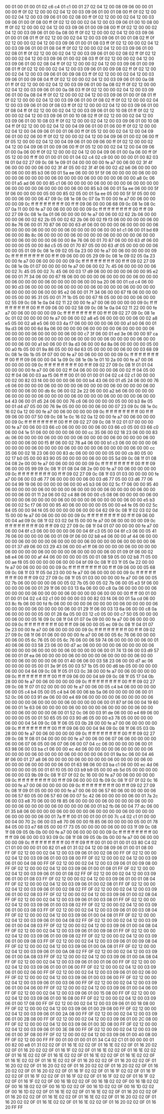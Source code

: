 <METERDATA>
<OBISCODES>
00 01 00 01 00 01 02 c6 c4 01 c1 00 01 27 02 04 12 00 08 09 06 00 00 01 00 00 ff 0f 02 12 00 00 02 04 12 00 03 09 06 01 00 01 08 00 ff 0f 02 12 00 00 02 04 12 00 03 09 06 01 00 02 08 00 ff 0f 02 12 00 00 02 04 12 00 03 09 06 01 00 0f 08 00 ff 0f 02 12 00 00 02 04 12 00 03 09 06 01 00 10 08 00 ff 0f 02 12 00 00 02 04 12 00 03 09 06 01 00 09 08 00 ff 0f 02 12 00 00 02 04 12 00 03 09 06 01 00 0a 08 00 ff 0f 02 12 00 00 02 04 12 00 03 09 06 01 00 01 08 01 ff 0f 02 12 00 00 02 04 12 00 03 09 06 01 00 01 08 02 ff 0f 02 12 00 00 02 04 12 00 03 09 06 01 00 01 08 03 ff 0f 02 12 00 00 02 04 12 00 03 09 06 01 00 01 08 04 ff 0f 02 12 00 00 02 04 12 00 03 09 06 01 00 02 08 01 ff 0f 02 12 00 00 02 04 12 00 03 09 06 01 00 02 08 02 ff 0f 02 12 00 00 02 04 12 00 03 09 06 01 00 02 08 03 ff 0f 02 12 00 00 02 04 12 00 03 09 06 01 00 02 08 04 ff 0f 02 12 00 00 02 04 12 00 03 09 06 01 00 09 08 01 ff 0f 02 12 00 00 02 04 12 00 03 09 06 01 00 09 08 02 ff 0f 02 12 00 00 02 04 12 00 03 09 06 01 00 09 08 03 ff 0f 02 12 00 00 02 04 12 00 03 09 06 01 00 09 08 04 ff 0f 02 12 00 00 02 04 12 00 03 09 06 01 00 0a 08 01 ff 0f 02 12 00 00 02 04 12 00 03 09 06 01 00 0a 08 02 ff 0f 02 12 00 00 02 04 12 00 03 09 06 01 00 0a 08 03 ff 0f 02 12 00 00 02 04 12 00 03 09 06 01 00 0a 08 04 ff 0f 02 12 00 00 02 04 12 00 03 09 06 01 00 0f 08 01 ff 0f 02 12 00 00 02 04 12 00 03 09 06 01 00 0f 08 02 ff 0f 02 12 00 00 02 04 12 00 03 09 06 01 00 0f 08 03 ff 0f 02 12 00 00 02 04 12 00 03 09 06 01 00 0f 08 04 ff 0f 02 12 00 00 02 04 12 00 03 09 06 01 00 10 08 01 ff 0f 02 12 00 00 02 04 12 00 03 09 06 01 00 10 08 02 ff 0f 02 12 00 00 02 04 12 00 03 09 06 01 00 10 08 03 ff 0f 02 12 00 00 02 04 12 00 03 09 06 01 00 10 08 04 ff 0f 02 12 00 00 02 04 12 00 04 09 06 01 00 01 06 00 ff 0f 02 12 00 00 02 04 12 00 04 09 06 01 00 01 06 00 ff 0f 05 12 00 00 02 04 12 00 04 09 06 01 00 02 06 00 ff 0f 02 12 00 00 02 04 12 00 04 09 06 01 00 02 06 00 ff 0f 05 12 00 00 02 04 12 00 04 09 06 01 00 09 06 00 ff 0f 02 12 00 00 02 04 12 00 04 09 06 01 00 09 06 00 ff 0f 05 12 00 00 02 04 12 00 04 09 06 01 00 0a 06 00 ff 0f 02 12 00 00 02 04 12 00 04 09 06 01 00 0a 06 00 ff 0f 05 12 00 00 ff ff 
</OBISCODES>
<OBISDATA>
00 01 00 01 00 01 04 02 c4 02 c9 00 00 00 00 01 00 82 03 f4 01 0d 02 27 09 0c 08 1e 09 01 04 00 00 00 00 fe a7 00 06 00 02 3f 4f 06 00 00 00 00 06 00 02 3f 4f 05 00 02 3f 4f 06 00 02 d2 b6 06 00 00 00 00 06 00 00 85 b3 06 00 01 5a ee 06 00 00 5f 5f 06 00 00 00 00 06 00 00 00 00 06 00 00 00 00 06 00 00 00 00 06 00 00 00 00 06 00 00 a8 0c 06 00 01 a5 ad 06 00 00 85 c1 06 00 00 00 00 06 00 00 00 00 06 00 00 00 00 06 00 00 00 00 06 00 00 00 00 06 00 00 85 b3 06 00 01 5a ee 06 00 00 5f 5f 06 00 00 00 00 05 00 00 85 02 05 00 01 5a ee 05 00 00 5f 5f 05 00 00 00 00 06 00 00 06 47 09 0c 08 1e 08 0c 07 0a 11 00 00 fe a7 00 06 00 00 00 00 09 0c ff ff ff ff ff ff ff ff 00 ff ff 09 06 00 00 06 68 09 0c 08 1e 08 0c 07 0a 11 00 00 fe a7 00 06 00 00 00 00 09 0c ff ff ff ff ff ff ff ff 00 ff ff 09 02 27 09 0c 08 1e 0a 01 06 00 00 00 00 fe a7 00 06 00 02 62 2b 06 00 00 00 00 06 00 02 62 2b 05 00 02 62 2b 06 00 02 f9 f3 06 00 00 00 00 06 00 00 8e 76 06 00 01 70 87 06 00 00 63 df 06 00 00 00 00 06 00 00 00 00 06 00 00 00 00 06 00 00 00 00 06 00 00 00 00 06 00 00 b1 c1 06 00 01 bd 69 06 00 00 8b 8c 06 00 00 00 00 06 00 00 00 00 06 00 00 00 00 06 00 00 00 00 06 00 00 00 00 06 00 00 8e 76 06 00 01 70 87 06 00 00 63 df 06 00 00 00 00 05 00 00 8d c5 05 00 01 70 87 05 00 00 63 df 05 00 00 00 00 06 00 00 05 01 09 0c 08 1e 09 02 05 0a 23 00 00 fe a7 00 06 00 00 00 00 09 0c ff ff ff ff ff ff ff ff 00 ff ff 09 06 00 00 05 29 09 0c 08 1e 09 02 05 0a 23 00 00 fe a7 00 06 00 00 00 00 09 0c ff ff ff ff ff ff ff ff 00 ff ff 09 02 27 09 0c 08 1e 0b 01 07 00 00 00 00 fe a7 00 06 00 02 7c 45 06 00 00 00 00 06 00 02 7c 45 05 00 02 7c 45 06 00 03 17 d9 06 00 00 00 00 06 00 00 95 e2 06 00 01 7f 34 06 00 00 67 f8 06 00 00 00 00 06 00 00 00 00 06 00 00 00 00 06 00 00 00 00 06 00 00 00 00 06 00 00 ba 20 06 00 01 cd c4 06 00 00 90 d3 06 00 00 00 00 06 00 00 00 00 06 00 00 00 00 06 00 00 00 00 06 00 00 00 00 06 00 00 95 e2 06 00 01 7f 34 06 00 00 67 f8 06 00 00 00 00 05 00 00 95 31 05 00 01 7f 1b 05 00 00 67 f8 05 00 00 00 00 06 00 00 02 55 09 0c 08 1e 0a 04 02 11 22 00 00 fe a7 00 06 00 00 00 00 09 0c ff ff ff ff ff ff ff ff 00 ff ff 09 06 00 00 02 58 09 0c 08 1e 0a 04 02 11 22 00 00 fe a7 00 06 00 00 00 00 09 0c ff ff ff ff ff ff ff ff 00 ff ff 09 02 27 09 0c 08 1e 0c 01 02 00 00 00 00 fe a7 00 06 00 02 a8 e5 06 00 00 00 00 06 00 02 a8 e5 05 00 02 a8 e5 06 00 03 4a f7 06 00 00 00 00 06 00 00 a1 b0 06 00 01 9a d3 06 00 00 6d 8a 06 00 00 00 00 06 00 00 00 00 06 00 00 00 00 06 00 00 00 00 06 00 00 00 00 06 00 00 c7 3f 06 00 01 ed 3e 06 00 00 97 ca 06 00 00 00 00 06 00 00 00 00 06 00 00 00 00 06 00 00 00 00 06 00 00 00 00 06 00 00 a1 b0 06 00 01 9a d3 06 00 00 6d 8a 06 00 00 00 00 05 00 00 a0 fb 05 00 01 9a 86 05 00 00 6d 63 05 00 00 00 00 06 00 00 03 68 09 0c 08 1e 0b 1b 05 0f 07 00 00 fe a7 00 06 00 00 00 00 09 0c ff ff ff ff ff ff ff ff 00 ff ff 09 06 00 00 04 1a 09 0c 08 1e 0b 1e 01 10 2a 00 00 fe a7 00 06 00 00 00 00 09 0c ff ff ff ff ff ff ff ff 00 ff ff 09 02 27 09 0c 08 1f 01 01 04 00 00 00 00 fe a7 00 06 00 02 ff 04 06 00 00 00 00 06 00 02 ff 04 05 00 02 ff 04 06 00 03 aa f5 06 ff ff 
00 01 00 01 00 01 04 02 c4 02 c1 00 00 00 00 02 00 82 03 f4 00 00 00 00 06 00 00 b4 43 06 00 01 d5 24 06 00 00 76 c6 06 00 00 00 00 06 00 00 00 00 06 00 00 00 00 06 00 00 00 00 06 00 00 00 00 06 00 00 db 6c 06 00 02 2e 22 06 00 00 a2 b6 06 00 00 00 00 06 00 00 00 00 06 00 00 00 00 06 00 00 00 00 06 00 00 00 00 06 00 00 b4 43 06 00 01 d5 24 06 00 00 76 c6 06 00 00 00 00 05 00 00 b3 8e 05 00 01 d4 d7 05 00 00 76 9e 05 00 00 00 00 06 00 00 07 23 09 0c 08 1e 0c 16 02 0a 12 00 00 fe a7 00 06 00 00 00 00 09 0c ff ff ff ff ff ff ff ff 00 ff ff 09 06 00 00 07 50 09 0c 08 1e 0c 16 02 0a 12 00 00 fe a7 00 06 00 00 00 00 09 0c ff ff ff ff ff ff ff ff 00 ff ff 09 02 27 09 0c 08 1f 02 01 07 00 00 00 00 fe a7 00 06 00 03 66 c0 06 00 00 00 00 06 00 03 66 c0 05 00 03 66 c0 06 00 04 1e 51 06 00 00 00 00 06 00 00 cc 35 06 00 02 18 23 06 00 00 83 dc 06 00 00 00 00 06 00 00 00 00 06 00 00 00 00 06 00 00 00 00 06 00 00 00 00 06 00 00 f5 8f 06 00 02 78 a4 06 00 00 b1 c3 06 00 00 00 00 06 00 00 00 00 06 00 00 00 00 06 00 00 00 00 06 00 00 00 00 06 00 00 cc 35 06 00 02 18 23 06 00 00 83 dc 06 00 00 00 00 05 00 00 cb 80 05 00 02 17 b0 05 00 00 83 90 05 00 00 00 00 06 00 00 05 5d 09 0c 08 1f 01 08 04 08 2e 00 00 fe a7 00 06 00 00 00 00 09 0c ff ff ff ff ff ff ff ff 00 ff ff 09 06 00 00 05 99 09 0c 08 1f 01 08 04 08 2e 00 00 fe a7 00 06 00 00 00 00 09 0c ff ff ff ff ff ff ff ff 00 ff ff 09 02 27 09 0c 08 1f 03 01 03 00 00 00 00 fe a7 00 06 00 03 d6 77 06 00 00 00 00 06 00 03 d6 77 05 00 03 d6 77 06 00 04 99 19 06 00 00 00 00 06 00 00 e5 b3 06 00 02 5c f7 06 00 00 95 40 06 00 00 00 00 06 00 00 00 00 06 00 00 00 00 06 00 00 00 00 06 00 00 00 00 06 00 01 11 2d 06 00 02 c4 88 06 00 00 c5 08 06 00 00 00 00 06 00 00 00 00 06 00 00 00 00 06 00 00 00 00 06 00 00 00 00 06 00 00 e5 b3 06 00 02 5c f7 06 00 00 95 40 06 00 00 00 00 05 00 00 e4 fe 05 00 02 5c 84 05 00 00 94 f4 05 00 00 00 00 06 00 00 04 62 09 0c 08 1f 02 03 02 0d 15 00 00 fe a7 00 06 00 00 00 00 09 0c ff ff ff ff ff ff ff ff 00 ff ff 09 06 00 00 04 ad 09 0c 08 1f 02 03 02 0d 15 00 00 fe a7 00 06 00 00 00 00 09 0c ff ff ff ff ff ff ff ff 00 ff ff 09 02 27 09 0c 08 1f 04 01 07 00 00 00 00 fe a7 00 06 00 04 6f c3 06 00 00 00 00 06 00 04 6f c3 05 00 04 6f c3 06 00 05 41 76 06 00 00 00 00 06 00 01 09 0f 06 00 02 b8 e4 06 00 00 af 44 06 00 00 00 00 06 00 00 00 00 06 00 00 00 00 06 00 00 00 00 06 00 00 00 00 06 00 01 37 d9 06 00 03 29 43 06 00 00 e1 ff 06 00 00 00 00 06 00 00 00 00 06 00 00 00 00 06 00 00 00 00 06 00 00 00 00 06 00 01 09 0f 06 00 02 b8 e4 06 00 00 af 44 06 00 00 00 00 05 00 01 08 59 05 00 02 b8 71 05 00 00 ae f8 05 00 00 00 00 06 00 00 04 bf 09 0c 08 1f 03 1f 05 0e 22 00 00 fe a7 00 06 00 00 00 00 09 0c ff ff ff ff ff ff ff ff 00 ff ff 09 06 00 00 05 68 09 0c 08 1f 03 1f 05 0d 23 00 00 fe a7 00 06 00 00 00 00 09 0c ff ff ff ff ff ff ff ff 00 ff ff 09 02 27 09 0c 08 1f 05 01 03 00 00 00 00 fe a7 00 06 00 05 02 7b 06 00 00 00 00 06 00 05 02 7b 05 00 05 02 7b 06 00 05 e3 5f 06 00 00 00 00 06 00 01 29 1f 06 00 03 13 6a 06 00 00 c8 0a 06 00 00 00 00 06 00 00 00 00 06 00 00 00 00 06 00 00 00 00 06 00 00 00 00 ff ff 
00 01 00 01 00 01 04 02 c4 02 c1 00 00 00 00 03 00 82 03 f4 06 00 01 5a cd 06 00 03 8c fb 06 00 00 fd fb 06 00 00 00 00 06 00 00 00 00 06 00 00 00 00 06 00 00 00 00 06 00 00 00 00 06 00 01 29 1f 06 00 03 13 6a 06 00 00 c8 0a 06 00 00 00 00 05 00 01 28 6a 05 00 03 12 c0 05 00 00 c7 50 05 00 00 00 00 06 00 00 05 16 09 0c 08 1f 04 01 07 0e 09 00 00 fe a7 00 06 00 00 00 00 09 0c ff ff ff ff ff ff ff ff 00 ff ff 09 06 00 00 05 ec 09 0c 08 1f 04 01 07 0e 23 00 00 fe a7 00 06 00 00 00 00 09 0c ff ff ff ff ff ff ff ff 00 ff ff 09 02 27 09 0c 08 1f 06 01 06 00 00 00 00 fe a7 00 06 00 05 6c 76 06 00 00 00 00 06 00 05 6c 76 05 00 05 6c 76 06 00 06 59 74 06 00 00 00 00 06 00 01 40 06 06 00 03 58 23 06 00 00 d7 ac 06 00 00 00 00 06 00 00 00 00 06 00 00 00 00 06 00 00 00 00 06 00 00 00 00 06 00 01 74 13 06 00 03 d9 57 06 00 01 0f ea 06 00 00 00 00 06 00 00 00 00 06 00 00 00 00 06 00 00 00 00 06 00 00 00 00 06 00 01 40 06 06 00 03 58 23 06 00 00 d7 ac 06 00 00 00 00 05 00 01 3e 9f 05 00 03 57 1b 05 00 00 d6 bb 05 00 00 00 00 06 00 00 04 64 09 0c 08 1f 05 01 03 0c 38 00 00 fe a7 00 06 00 00 00 00 09 0c ff ff ff ff ff ff ff ff 00 ff ff 09 06 00 00 04 b9 09 0c 08 1f 05 17 04 0b 28 00 00 fe a7 00 06 00 00 00 00 09 0c ff ff ff ff ff ff ff ff 00 ff ff 09 02 27 09 0c 08 1f 07 01 02 00 00 00 00 fe a7 00 06 00 05 c4 b4 06 00 00 00 00 06 00 05 c4 b4 05 00 05 c4 b4 06 00 06 bb 5a 06 00 00 00 00 06 00 01 52 0c 06 00 03 91 de 06 00 00 e4 69 06 00 00 00 00 06 00 00 00 00 06 00 00 00 00 06 00 00 00 00 06 00 00 00 00 06 00 01 87 bf 06 00 04 19 60 06 00 01 1e 63 06 00 00 00 00 06 00 00 00 00 06 00 00 00 00 06 00 00 00 00 06 00 00 00 00 06 00 01 52 0c 06 00 03 91 de 06 00 00 e4 69 06 00 00 00 00 05 00 01 50 65 05 00 03 90 d6 05 00 00 e3 78 05 00 00 00 00 06 00 00 04 54 09 0c 08 1f 06 05 03 0b 28 00 00 fe a7 00 06 00 00 00 00 09 0c ff ff ff ff ff ff ff ff 00 ff ff 09 06 00 00 04 94 09 0c 08 1f 06 05 03 0b 28 00 00 fe a7 00 06 00 00 00 00 09 0c ff ff ff ff ff ff ff ff 00 ff ff 09 02 27 09 0c 08 1f 08 01 04 00 00 00 00 fe a7 00 06 00 06 07 06 06 00 00 00 00 06 00 06 07 06 05 00 06 07 06 06 00 07 04 cc 06 00 00 00 00 06 00 01 63 98 06 00 03 ba c1 06 00 00 ec 4d 06 00 00 00 00 06 00 00 00 00 06 00 00 00 00 06 00 00 00 00 06 00 00 00 00 06 00 01 9a bc 06 00 04 46 8f 06 00 01 27 a8 06 00 00 00 00 06 00 00 00 00 06 00 00 00 00 06 00 00 00 00 06 00 00 00 00 06 00 01 63 98 06 00 03 ba c1 06 00 00 ec 4d 06 00 00 00 00 05 00 01 61 f0 05 00 03 b9 b9 05 00 00 eb 5d 05 00 00 00 00 06 00 00 03 9b 09 0c 08 1f 07 0f 02 0c 16 00 00 fe a7 00 06 00 00 00 00 09 0c ff ff ff ff ff ff ff ff 00 ff ff 09 06 00 00 03 fb 09 0c 08 1f 07 0f 02 0c 16 00 00 fe a7 00 06 00 00 00 00 09 0c ff ff ff ff ff ff ff ff 00 ff ff 09 02 27 09 0c 08 1f 09 01 05 00 00 00 00 fe a7 00 06 00 06 57 60 06 00 00 00 00 06 00 06 57 60 05 00 06 57 60 06 00 07 5c 42 06 00 00 00 00 06 00 01 7a 2c 06 00 03 e8 70 06 00 00 f8 85 06 00 00 00 00 06 00 00 00 00 06 00 00 00 00 06 00 00 00 00 06 00 00 00 00 06 00 01 b2 fb 06 00 04 77 dc 06 00 01 35 b8 06 00 00 00 00 06 00 00 00 00 06 00 00 00 00 06 00 00 00 00 06 00 00 00 00 06 00 01 7a ff ff 
00 01 00 01 00 01 00 7c c4 02 c1 01 00 00 00 04 00 70 2c 06 00 03 e8 70 06 00 00 f8 85 06 00 00 00 00 05 00 01 78 84 05 00 03 e7 68 05 00 00 f7 73 05 00 00 00 00 06 00 00 03 1f 09 0c 08 1f 08 09 05 0b 0b 00 00 fe a7 00 06 00 00 00 00 09 0c ff ff ff ff ff ff ff ff 00 ff ff 09 06 00 00 03 93 09 0c 08 1f 08 09 05 0b 0b 00 00 fe a7 00 06 00 00 00 00 09 0c ff ff ff ff ff ff ff ff 00 ff ff 09 ff ff 
</OBISDATA>
<SCALAROBISCODES>
00 01 00 01 00 01 03 80 C4 02 C1 01 00 00 00 01 00 82 01 e8 01 31 02 04 12 00 08 09 06 01 00 01 08 00 FF 0F 02 12 00 00 02 04 12 00 03 09 06 01 00 02 08 00 FF 0F 02 12 00 00 02 04 12 00 03 09 06 01 00 03 08 00 FF 0F 02 12 00 00 02 04 12 00 03 09 06 01 00 04 08 00 FF 0F 02 12 00 00 02 04 12 00 03 09 06 01 00 09 08 00 FF 0F 02 12 00 00 02 04 12 00 03 09 06 01 00 01 08 01 FF 0F 02 12 00 00 02 04 12 00 03 09 06 01 00 01 08 02 FF 0F 02 12 00 00 02 04 12 00 03 09 06 01 00 01 08 03 FF 0F 02 12 00 00 02 04 12 00 03 09 06 01 00 01 08 04 FF 0F 02 12 00 00 02 04 12 00 03 09 06 01 00 02 08 01 FF 0F 02 12 00 00 02 04 12 00 03 09 06 01 00 02 08 02 FF 0F 02 12 00 00 02 04 12 00 03 09 06 01 00 02 08 03 FF 0F 02 12 00 00 02 04 12 00 03 09 06 01 00 02 08 04 FF 0F 02 12 00 00 02 04 12 00 03 09 06 01 00 03 08 01 FF 0F 02 12 00 00 02 04 12 00 03 09 06 01 00 03 08 02 FF 0F 02 12 00 00 02 04 12 00 03 09 06 01 00 03 08 03 FF 0F 02 12 00 00 02 04 12 00 03 09 06 01 00 03 08 04 FF 0F 02 12 00 00 02 04 12 00 03 09 06 01 00 04 08 01 FF 0F 02 12 00 00 02 04 12 00 03 09 06 01 00 04 08 02 FF 0F 02 12 00 00 02 04 12 00 03 09 06 01 00 04 08 03 FF 0F 02 12 00 00 02 04 12 00 03 09 06 01 00 04 08 04 FF 0F 02 12 00 00 02 04 12 00 03 09 06 01 00 09 08 01 FF 0F 02 12 00 00 02 04 12 00 03 09 06 01 00 09 08 02 FF 0F 02 12 00 00 02 04 12 00 03 09 06 01 00 09 08 03 FF 0F 02 12 00 00 02 04 12 00 03 09 06 01 00 09 08 04 FF 0F 02 12 00 00 02 04 12 00 03 09 06 01 00 0A 08 01 FF 0F 02 12 00 00 02 04 12 00 03 09 06 01 00 0A 08 02 FF 0F 02 12 00 00 02 04 12 00 03 09 06 01 00 0A 08 03 FF 0F 02 12 00 00 02 04 12 00 03 09 06 01 00 0A 08 04 FF 0F 02 12 00 00 02 04 12 00 03 09 06 01 00 01 06 00 FF 0F 02 12 00 00 02 04 12 00 03 09 06 01 00 01 06 00 FF 0F 02 12 00 00 02 04 12 00 03 09 06 01 00 02 06 00 FF 0F 02 12 00 00 02 04 12 00 03 09 06 01 00 02 06 00 FF 0F 02 12 00 00 02 04 12 00 03 09 06 01 00 03 06 00 FF 0F 02 12 00 00 02 04 12 00 03 09 06 01 00 03 06 00 FF 0F 02 12 00 00 02 04 12 00 03 09 06 01 00 04 06 00 FF 0F 02 12 00 00 02 04 12 00 03 09 06 01 00 04 06 00 FF 0F 02 12 00 00 02 04 12 00 03 09 06 01 00 15 08 00 FF 0F 02 12 00 00 02 04 12 00 03 09 06 01 00 16 08 00 FF 0F 02 12 00 00 02 04 12 00 03 09 06 01 00 17 08 00 FF 0F 02 12 00 00 02 04 12 00 03 09 06 01 00 18 08 00 FF 0F 02 12 00 00 02 04 12 00 03 09 06 01 00 29 08 00 FF 0F 02 12 00 00 02 04 12 00 03 09 06 01 00 2A 08 00 FF 0F 02 12 00 00 02 04 12 00 03 09 06 01 00 2B 08 00 FF 0F 02 12 00 00 02 04 12 00 03 09 06 01 00 2C 08 00 FF 0F 02 12 00 00 02 04 12 00 03 09 06 01 00 3D 08 00 FF 0F 02 12 00 00 02 04 12 00 03 09 06 01 00 3E 08 00 FF 0F 02 12 00 00 02 04 12 00 03 09 06 01 00 3F 08 00 FF 0F 02 12 00 00 02 04 12 00 03 09 06 01 00 40 08 00 FF 0F 02 12 00 00 FF FF
</SCALAROBISCODES>
<SCALAROBISDATA>
00 01 00 01 00 01 01 34 C4 02 C1 01 00 00 00 01 00 82 00 e8 01 31 02 02 0F 01 16 1E 02 02 0F 01 16 1E 02 02 0F 01 16 20 02 02 0F 01 16 20 02 02 0F 01 16 1F 02 02 0F 01 16 1E 02 02 0F 01 16 1E 02 02 0F 01 16 1E 02 02 0F 01 16 1E 02 02 0F 01 16 1E 02 02 0F 01 16 1E 02 02 0F 01 16 1E 02 02 0F 01 16 1E 02 02 0F 01 16 20 02 02 0F 01 16 20 02 02 0F 01 16 20 02 02 0F 01 16 20 02 02 0F 01 16 20 02 02 0F 01 16 20 02 02 0F 01 16 20 02 02 0F 01 16 20 02 02 0F 01 16 1F 02 02 0F 01 16 1F 02 02 0F 01 16 1F 02 02 0F 01 16 1F 02 02 0F 01 16 1F 02 02 0F 01 16 1F 02 02 0F 01 16 1F 02 02 0F 01 16 1F 02 02 0F 00 16 1B 02 02 0F 00 16 1B 02 02 0F 00 16 1B 02 02 0F 00 16 1B 02 02 0F 00 16 1D 02 02 0F 00 16 1D 02 02 0F 00 16 1D 02 02 0F 00 16 1D 02 02 0F 01 16 1E 02 02 0F 01 16 1E 02 02 0F 01 16 20 02 02 0F 01 16 20 02 02 0F 01 16 1E 02 02 0F 01 16 1E 02 02 0F 01 16 20 02 02 0F 01 16 20 02 02 0F 01 16 1E 02 02 0F 01 16 1E 02 02 0F 01 16 20 02 02 0F 01 16 20 FF FF
</SCALAROBISDATA>
</METERDATA>